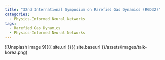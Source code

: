 ```yaml
---
title: "32nd International Symposium on Rarefied Gas Dynamics (RGD32)"
categories:
  - Physics-Informed Neural Networks
tags:
  - Rarefied Gas Dynamics
  - Physics-Informed Neural Networks
---
```




![Unsplash image 9]({{ site.url }}{{ site.baseurl }}/assets/images/talk-korea.png)


